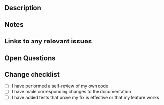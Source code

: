 ## Description

<!-- Please write a summary of your changes and why you made them.-->
<!-- This section will appear as the commit message after merging. Please craft it accordingly. -->

## Notes

<!-- Any notes or remarks you'd like to make about the PR. -->

## Links to any relevant issues

<!-- Reference any related issues.-->

## Open Questions

<!-- Unresolved questions, if any. -->

## Change checklist

- [ ] I have performed a self-review of my own code
- [ ] I have made corresponding changes to the documentation
- [ ] I have added tests that prove my fix is effective or that my feature works
